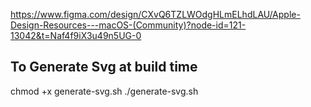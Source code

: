 
https://www.figma.com/design/CXvQ6TZLWOdgHLmELhdLAU/Apple-Design-Resources---macOS-(Community)?node-id=121-13042&t=Naf4f9iX3u49n5UG-0


## To Generate Svg at build time
chmod +x generate-svg.sh
./generate-svg.sh
